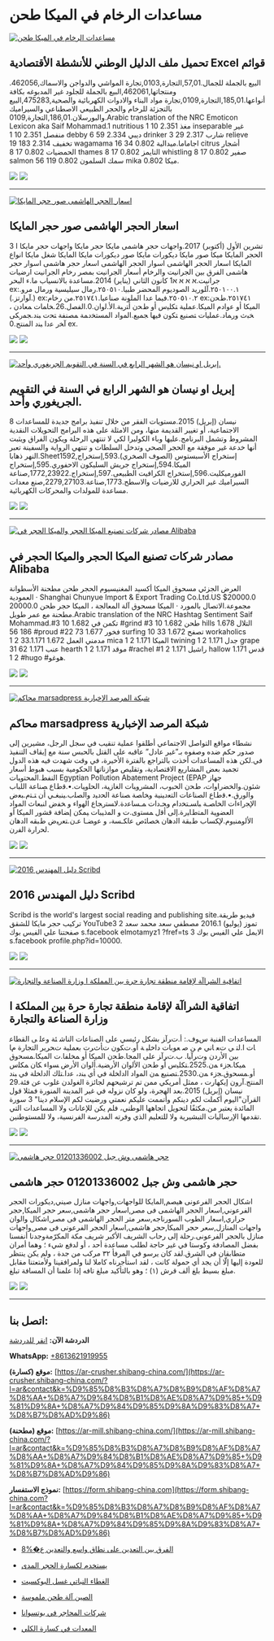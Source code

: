 # مساعدات الرخام في الميكا طحن

<a href="https://swt.shibang-china.com/?l=ar&img&k=%D9%85%D8%B3%D8%A7%D8%B9%D8%AF%D8%A7%D8%AA+%D8%A7%D9%84%D8%B1%D8%AE%D8%A7%D9%85+%D9%81%D9%8A+%D8%A7%D9%84%D9%85%D9%8A%D9%83%D8%A7+%D8%B7%D8%AD%D9%86" target="_blank">![مساعدات الرخام في الميكا طحن](http://static.shibang-china.com/all-800x300/785.jpg)</a>

## تحميل ملف الدليل الوطني للأنشطة الأقتصادية Excel قوائم
.462056,البيع بالجملة للجمال.57,01,التجارة,0103,تجارة المواشي والدواجن والاسماك ومنتجاتها,462061,البيع بالجملة للجلود غير المدبوغه بكافة أنواعها.185,01,التجارة,0109,تجارة مواد البناء والادوات الكهربائية والصحية,475283,البيع بالتجزئة للرخام والحجر الطبيعي الاصطناعي والسيراميك والبورسلان.186,01,التجارة,0109.Arabic translation of the NRC Emoticon Lexicon aka Saif Mohammad.1 nutritious مغذ 2.351 10 1 inseparable غير منفصل 2.351 10 1 debby ديبي 2.334 59 6 drinker شارب 2.317 29 3 relieve تخفيف 2.314 183 19 wagamama اجاماما.ميدالية 0.802 34 16 citrus أشجار الحمضيات 0.802 17 8 thames التايمز 0.802 17 8 whistling صفير 0.802 17 8 salmon سمك السلمون 0.802 119 56 mika ميكا 0.802.


<a href="https://whatsapp.shibangsoft.com/WhatsApp.php" target="_blank" title="WhatsApp">![](http://static.shibang-china.com/icon/whatsapp.png)</a> <a href="https://swt.shibang-china.com/?l=ar&icon&k=%D9%85%D8%B3%D8%A7%D8%B9%D8%AF%D8%A7%D8%AA+%D8%A7%D9%84%D8%B1%D8%AE%D8%A7%D9%85+%D9%81%D9%8A+%D8%A7%D9%84%D9%85%D9%8A%D9%83%D8%A7+%D8%B7%D8%AD%D9%86" target="_blank">![](http://static.shibang-china.com/icon/chat-ar.png)</a>

---

<a href="https://swt.shibang-china.com/?l=ar&img&k=%D9%85%D8%B3%D8%A7%D8%B9%D8%AF%D8%A7%D8%AA+%D8%A7%D9%84%D8%B1%D8%AE%D8%A7%D9%85+%D9%81%D9%8A+%D8%A7%D9%84%D9%85%D9%8A%D9%83%D8%A7+%D8%B7%D8%AD%D9%86" target="_blank">![اسعار الحجر الهاشمى صور حجر المايكا](http://static.shibang-china.com/all-800x300/1320.jpg)</a>

## اسعار الحجر الهاشمى صور حجر المايكا
3 تشرين الأول (أكتوبر) 2017.واجهات حجر هاشمى مايكا حجر مايكا واجهات حجر مايكا ا الحجر المايكا ميكا صور مايكا ديكورات مايكا صور ديكورات مايكا المايكا شغل مايكا انواع المايكا اسعار الحجر الهاشمى اسوار الحجر الهاشمى اسعار حجر هاشمى اسوار حجر هاشمى الفرق بين الجرانيت والرخام أسعار الجرانيت بمصر رخام الجرانيت ارضيات جرانيت.א א א א1 كانون الثاني (يناير) 2014.ﻣﺴﺎﻋﺪة ﺑﺎﻻﻧﺴﻴﺎب ﻣﺎ.ء اﻟﺒﺤﺮ ex:٢٥٠١٠٠.١.آﻠﻮرﻳﺪ اﻟﺼﻮدﻳﻮم اﻟﻤﺤﻀﺮ ﻃﺒﻴﺎ.٢٥٠٥١٠.رﻣﺎل ﺳﻴﻠﻴﺴﻴﺔ ورﻣﺎل ﻣﺮو.(.آﻮارﺗﺰ.) ex:٢٥٠٥١٠.٢.ﻓﻴﻤﺎ ﻋﺪا اﻟﻤﻠﻮﻧﺔ ﺻﻨﺎﻋﻴﺎ.٢٥١٧٤١.ﻣﻦ رﺧﺎم ex:٢٥١٧٤١.ﻁﺤﻥ ﺍﻟﻤﻴﻜﺎ ﺃﻭ ﻋﻭﺍﺩﻡ ﺍﻟﻤﻴﻜﺎ.ﻋﻤﻠﻴﺔ ﺘﻜﻠﻴﺱ ﺃﻭ ﻁﺤﻥ ﺃﺘﺭﺒﺔ.ﺍﻷ.ﻟﻭﺍﻥ.0.ﺍﻟﻔﺼل.26.ﺨﺎﻤﺎﺕ ﻤﻌﺎﺩﻥ ، ﺨﺒﺙ ﻭﺭﻤﺎﺩ.ﻋﻤﻠﻴﺎﺕ ﺘﺼﻨﻴﻊ ﺘﻜﻭﻥ ﻓﻴﻬﺎ ﺠﻤﻴﻊ.ﺍﻟﻤﻭﺍﺩ ﺍﻟﻤﺴﺘﺨﺩﻤﺔ ﻤﺼﻨﻔﺔ ﺘﺤﺕ ﺒﻨﺩ.ﺠﻤﺭﻜﻰ ﺁﺨﺭ ﻋﺩﺍ ﺒﻨﺩ ﺍﻟﻤﻨﺘﺞ.0 ex.


<a href="https://whatsapp.shibangsoft.com/WhatsApp.php" target="_blank" title="WhatsApp">![](http://static.shibang-china.com/icon/whatsapp.png)</a> <a href="https://swt.shibang-china.com/?l=ar&icon&k=%D9%85%D8%B3%D8%A7%D8%B9%D8%AF%D8%A7%D8%AA+%D8%A7%D9%84%D8%B1%D8%AE%D8%A7%D9%85+%D9%81%D9%8A+%D8%A7%D9%84%D9%85%D9%8A%D9%83%D8%A7+%D8%B7%D8%AD%D9%86" target="_blank">![](http://static.shibang-china.com/icon/chat-ar.png)</a>

---

<a href="https://swt.shibang-china.com/?l=ar&img&k=%D9%85%D8%B3%D8%A7%D8%B9%D8%AF%D8%A7%D8%AA+%D8%A7%D9%84%D8%B1%D8%AE%D8%A7%D9%85+%D9%81%D9%8A+%D8%A7%D9%84%D9%85%D9%8A%D9%83%D8%A7+%D8%B7%D8%AD%D9%86" target="_blank">![إبريل او نيسان هو الشهر الرابع في السنة في التقويم الجريغوري وأحد.](http://static.shibang-china.com/all-800x300/1221.jpg)</a>

## إبريل او نيسان هو الشهر الرابع في السنة في التقويم الجريغوري وأحد.
8 نيسان (إبريل) 2015.مستويات الفقر من خلال تنفيذ برامج جديدة للمساعدات الاجتماعية، أو تغيير القديمة منها، ومن الامثلة على هذه البرامج التحويلات النقدية المشروط وتشمل البرنامج.عليها وباء الكوليرا لكي لا تنتهي الرحلة ويكون الفراق ويثبت أنها خدعة غير موفقة مع الحجر الصحي وتدخل السلطات و تنتهي الرواية والسفينة تعبر النهر ذهابا.Sheet1592,إستخراج الأسبستوس (الصوف الصخري).593,إستخراج الميكا.594,إستخراج جريش السليكون الاحفوري.595,إستخراج الفورميكليت.596,إستخراج الكرافيت الطبيعى.597,إستخراج.1772,23922,صناعة السيراميك غير الحراري للارضيات والاسطح.1773,صناعة.2279,27103,صنع معدات مساعدة للمولدات والمحركات الكهربائية.


<a href="https://whatsapp.shibangsoft.com/WhatsApp.php" target="_blank" title="WhatsApp">![](http://static.shibang-china.com/icon/whatsapp.png)</a> <a href="https://swt.shibang-china.com/?l=ar&icon&k=%D9%85%D8%B3%D8%A7%D8%B9%D8%AF%D8%A7%D8%AA+%D8%A7%D9%84%D8%B1%D8%AE%D8%A7%D9%85+%D9%81%D9%8A+%D8%A7%D9%84%D9%85%D9%8A%D9%83%D8%A7+%D8%B7%D8%AD%D9%86" target="_blank">![](http://static.shibang-china.com/icon/chat-ar.png)</a>

---

<a href="https://swt.shibang-china.com/?l=ar&img&k=%D9%85%D8%B3%D8%A7%D8%B9%D8%AF%D8%A7%D8%AA+%D8%A7%D9%84%D8%B1%D8%AE%D8%A7%D9%85+%D9%81%D9%8A+%D8%A7%D9%84%D9%85%D9%8A%D9%83%D8%A7+%D8%B7%D8%AD%D9%86" target="_blank">![مصادر شركات تصنيع الميكا الحجر والميكا الحجر في Alibaba](http://static.shibang-china.com/all-800x300/369.jpg)</a>

## مصادر شركات تصنيع الميكا الحجر والميكا الحجر في Alibaba
العرض الجزئي مسحوق الميكا أكسيد المغنيسيوم الحجر طحن مطحنة الأسطوانة العمودية &middot; Shanghai Chunyue Import &amp; Export Trading Co.Ltd.US $20000.0 20000.0 مجموعة.الاتصال بالمورد &middot; الميكا مسحوق آلة المعالجة ، الميكا حجر طحن مطحنة مع عمر طويل.Arabic translation of the NRC Hashtag Sentiment Saif Mohammad.#تكمن في 1.682 10 3 #grind #طحن 1.682 10 3 hills التلال 1.678 186 56 #proud #فخور 1.677 73 22 surfing تصفح 1.672 33 10 workaholics مدمني العمل 1.672 33.1.171 2 1 mica الميكا 1.171 2 1 twining جدل 1.171 2 1 grape عنب 1.171 62 31 hearth موقد 1.171 2 1 #rachel #راشيل 1.171 2 1 hallow قدس 1.171 2 1 #hugo #هوغو.


<a href="https://whatsapp.shibangsoft.com/WhatsApp.php" target="_blank" title="WhatsApp">![](http://static.shibang-china.com/icon/whatsapp.png)</a> <a href="https://swt.shibang-china.com/?l=ar&icon&k=%D9%85%D8%B3%D8%A7%D8%B9%D8%AF%D8%A7%D8%AA+%D8%A7%D9%84%D8%B1%D8%AE%D8%A7%D9%85+%D9%81%D9%8A+%D8%A7%D9%84%D9%85%D9%8A%D9%83%D8%A7+%D8%B7%D8%AD%D9%86" target="_blank">![](http://static.shibang-china.com/icon/chat-ar.png)</a>

---

<a href="https://swt.shibang-china.com/?l=ar&img&k=%D9%85%D8%B3%D8%A7%D8%B9%D8%AF%D8%A7%D8%AA+%D8%A7%D9%84%D8%B1%D8%AE%D8%A7%D9%85+%D9%81%D9%8A+%D8%A7%D9%84%D9%85%D9%8A%D9%83%D8%A7+%D8%B7%D8%AD%D9%86" target="_blank">![محاكم marsadpress شبكة المرصد الإخبارية](http://static.shibang-china.com/all-800x300/1498.jpg)</a>

## محاكم marsadpress شبكة المرصد الإخبارية
نشطاء مواقع التواصل الاجتماعي أطلقوا عملية تنقيب في سجل الرجل، مشيرين إلى صدور حكم ضده وصفوه بـ”غير عادل” عاقبه على القتل بالحبس سنة مع إيقاف التنفيذ في.لكن هذه المساعدات أخذت بالتراجع بالفترة الأخيرة، في وقت شهدت فيه هذه الدول تجميد بعض المشاريع الاقتصادية، وتقليص موازناتها الحكومية بسبب هبوط أسعار النفط.ﺍﻟﻤﺤﺘﻭﻴﺎﺕ Egyptian Pollution Abatement Project (EPAP جهاز شئون.ﻭﺍﻟﺨﻀﺭﺍﻭﺍﺕ، ﻁﺤﻥ ﺍﻟﺤﺒﻭﺏ، ﺍﻟﻤﺸﺭﻭﺒﺎﺕ ﺍﻟﻐﺎﺯﻴﺔ، ﺍﻟﺤﻠﻭﻴﺎﺕ.•.ﻗﻁﺎﻉ ﺼﻨﺎﻋﺔ ﺍﻟﻠﺒﺎﺏ ﻭﺍﻟﻭﺭﻕ.•.ﻗﻁﺎﻉ ﺍﻟﺼﻨﺎﻋﺎﺕ ﺍﻟﺘﻌﺩﻴﻨﻴﺔ ﻭﺨﺎﺼﺔ ﺼﻨﺎﻋﺔ ﺍﻟﺤﺩﻴﺩ ﻭﺍﻟﺼﻠﺏ.ﻴﻨﺒﻐـﻲ ﺃﻥ ﺘـﺘﻡ.ﺒﻌﺽ ﺍﻹﺠﺭﺍﺀﺍﺕ ﺍﻟﺨﺎﺼـﺔ ﺒﺎﺴـﺘﺨﺩﺍﻡ ﻭﺤـﺩﺍﺕ ﻤـﺴﺎﻋﺩﺓ.ﻻﺴﺘﺭﺠﺎﻉ ﺍﻟﻬﻭﺍﺀ ﻭ ﺨﻔﺽ ﺍﻨﺒﻌﺎﺙ ﺍﻟﻤﻭﺍﺩ ﺍﻟﻌﻀﻭﻴﺔ ﺍﻟﻤﺘﻁﺎﻴﺭﺓ.ﺇﻟﻰ ﺃﻗل ﻤﺴﺘﻭﻯ.ﺕ ﻭ ﺍﻟﻤﺫﻴﺒﺎﺕ ﻴﻤﻜﻥ ﺇﻀﺎﻓﺔ ﻗﺸﻭﺭ ﺍﻟﻤﻴﻜﺎ ﺃﻭ ﺍﻷﻟﻭﻤﻨﻴﻭﻡ.ﻹﻜﺴﺎﺏ ﻁﺒﻘﺔ ﺍﻟﺩﻫﺎﻥ ﺨﺼﺎﺌﺹ ﻋﺎﻜـﺴﺔ، ﻭ ﻋﻭﻀـﺎ ﻋـﻥ.ﺘﻌﺭﻴﺽ ﻁﺒﻘﻪ ﺍﻟﺩﻫﺎﻥ ﻟﺤﺭﺍﺭﺓ ﺍﻟﻔﺭﻥ.


<a href="https://whatsapp.shibangsoft.com/WhatsApp.php" target="_blank" title="WhatsApp">![](http://static.shibang-china.com/icon/whatsapp.png)</a> <a href="https://swt.shibang-china.com/?l=ar&icon&k=%D9%85%D8%B3%D8%A7%D8%B9%D8%AF%D8%A7%D8%AA+%D8%A7%D9%84%D8%B1%D8%AE%D8%A7%D9%85+%D9%81%D9%8A+%D8%A7%D9%84%D9%85%D9%8A%D9%83%D8%A7+%D8%B7%D8%AD%D9%86" target="_blank">![](http://static.shibang-china.com/icon/chat-ar.png)</a>

---

<a href="https://swt.shibang-china.com/?l=ar&img&k=%D9%85%D8%B3%D8%A7%D8%B9%D8%AF%D8%A7%D8%AA+%D8%A7%D9%84%D8%B1%D8%AE%D8%A7%D9%85+%D9%81%D9%8A+%D8%A7%D9%84%D9%85%D9%8A%D9%83%D8%A7+%D8%B7%D8%AD%D9%86" target="_blank">![دليل المهندس 2016 Scribd](http://static.shibang-china.com/all-800x300/1038.jpg)</a>

## دليل المهندس 2016 Scribd
Scribd is the world&#39;s largest social reading and publishing site.فيديو طريقة تركيب حجر مايكا للشقق YouTube3 تموز (يوليو) 2016.1 مصطفي سعد محمد سعد 2 صفحتنا علي الفيس بوك s.facebook elmotamyz1 ?fref=ts 3 الايمل علي الفيس بوك s.facebook profile.php?id=10000.


<a href="https://whatsapp.shibangsoft.com/WhatsApp.php" target="_blank" title="WhatsApp">![](http://static.shibang-china.com/icon/whatsapp.png)</a> <a href="https://swt.shibang-china.com/?l=ar&icon&k=%D9%85%D8%B3%D8%A7%D8%B9%D8%AF%D8%A7%D8%AA+%D8%A7%D9%84%D8%B1%D8%AE%D8%A7%D9%85+%D9%81%D9%8A+%D8%A7%D9%84%D9%85%D9%8A%D9%83%D8%A7+%D8%B7%D8%AD%D9%86" target="_blank">![](http://static.shibang-china.com/icon/chat-ar.png)</a>

---

<a href="https://swt.shibang-china.com/?l=ar&img&k=%D9%85%D8%B3%D8%A7%D8%B9%D8%AF%D8%A7%D8%AA+%D8%A7%D9%84%D8%B1%D8%AE%D8%A7%D9%85+%D9%81%D9%8A+%D8%A7%D9%84%D9%85%D9%8A%D9%83%D8%A7+%D8%B7%D8%AD%D9%86" target="_blank">![اﺗﻔﺎﻗﻴﺔ اﻟﺸﺮاآﺔ ﻹﻗﺎﻣﺔ ﻣﻨﻄﻘﺔ ﺗﺠﺎرة ﺣﺮة ﺑﻴﻦ اﻟﻤﻤﻠﻜﺔ ا وزارة الصناعة والتجارة](http://static.shibang-china.com/all-800x300/393.jpg)</a>

## اﺗﻔﺎﻗﻴﺔ اﻟﺸﺮاآﺔ ﻹﻗﺎﻣﺔ ﻣﻨﻄﻘﺔ ﺗﺠﺎرة ﺣﺮة ﺑﻴﻦ اﻟﻤﻤﻠﻜﺔ ا وزارة الصناعة والتجارة
اﻟﻤﺴﺎﻋﺪات اﻟﻔﻨﻴﺔ ﺱﻮف.: أ.ﺕﺮآﺰ ﺑﺸﻜﻞ رﺋﻴﺴﻲ ﻋﻠﻰ اﻟﺼﻨﺎﻋﺎت اﻟﻨﺎﺷ ﺌﺔ وﻋﻠ ﻰ اﻟﻘﻄﺎﻋ ﺎت ا.ﻟﺘ ﻲ ﺕﻌ ﺎﻧﻲ ﻡ ﻦ ﺻ ﻌﻮﺑﺎت داﺧﻠﻴ ﺔ أو.ﺕﻜﻮن ﺕﺄﺙﺮت ﺑﻌﻤﻠﻴﺔ ﺕﺤﺮﻳﺮ اﻟﺘﺠﺎرة ﻡﺎ ﺑﻴﻦ اﻷردن وﺕﺮآﻴﺎ. ب.ﺕﺮآﺰ ﻋﻠﻰ اﻟﻤﺠﺎ.ﻁﺤﻥ ﺍﻟﻤﻴﻜﺎ ﺃﻭ ﻤﺨﻠﻔﺎ.ﺕ ﺍﻟﻤﻴﻜﺎ.ﻤﺴﺤﻭﻕ ﻤﻴﻜﺎ.ﺠﺯﺀ ﻤﻥ.2525.ﺘﻜﻠﻴﺱ ﺃﻭ ﻁﺤﻥ ﺍﻷﻟﻭﺍﻥ ﺍﻷﺭﻀﻴﺔ.ﺃﻟﻭﺍﻥ ﺍﻷﺭﺽ ﺴﻭﺍﺀ ﻜﺎﻥ ﻤﻜﻠﺱ ﺃﻭ.ﻤﺴﺤﻭﻕ.ﺠﺯﺀ ﻤﻥ.2530.ﺘﺼﻨﻴﻊ ﻤﻥ ﺍﻟﻤﻭﺍﺩ ﺍﻟﺩﺍﺨﻠﺔ ﻓﻲ ﺃﻱ ﺒﻨﺩ، ﻋﺩﺍ.ﺘﻠﻙ ﺍﻟﺩﺍﺨﻠﺔ ﻓﻲ ﺒﻨﺩ ﺍﻟﻤﻨﺘﺞ.آرون إيكهارت ، ممثل أمريكي ممن تم ترشيحهم لجائزة الغولدن غلوب عن فئة.29 نيسان (إبريل) 2015.بعد الهجرة، ولو كان نزوله في غير المدينة المنورة فمثلا قول القرآن&quot;اليوم أكملت لكم دينكم وأتممت عليكم نعمتي ورضيت لكم الإسلام دينا&quot; 3 سورة المائدة يعتبر من.مكثفًا لتحويل اتجاهها الوطني، فلم يكن للإعانات ولا المساعدات التي تقدمها الإرساليات التبشيرية ولا للتعليم الذي وفرته المدرسة الفرنسية، ولا للمستوطنين.


<a href="https://whatsapp.shibangsoft.com/WhatsApp.php" target="_blank" title="WhatsApp">![](http://static.shibang-china.com/icon/whatsapp.png)</a> <a href="https://swt.shibang-china.com/?l=ar&icon&k=%D9%85%D8%B3%D8%A7%D8%B9%D8%AF%D8%A7%D8%AA+%D8%A7%D9%84%D8%B1%D8%AE%D8%A7%D9%85+%D9%81%D9%8A+%D8%A7%D9%84%D9%85%D9%8A%D9%83%D8%A7+%D8%B7%D8%AD%D9%86" target="_blank">![](http://static.shibang-china.com/icon/chat-ar.png)</a>

---

<a href="https://swt.shibang-china.com/?l=ar&img&k=%D9%85%D8%B3%D8%A7%D8%B9%D8%AF%D8%A7%D8%AA+%D8%A7%D9%84%D8%B1%D8%AE%D8%A7%D9%85+%D9%81%D9%8A+%D8%A7%D9%84%D9%85%D9%8A%D9%83%D8%A7+%D8%B7%D8%AD%D9%86" target="_blank">![حجر هاشمى وش جبل 01201336002 حجر هاشمى](http://static.shibang-china.com/all-800x300/1323.jpg)</a>

## حجر هاشمى وش جبل 01201336002 حجر هاشمى
اشكال الحجر الفرعونى هيصم,المايكا للواجهات,واجهات منازل صيني,ديكورات الحجر الفرعوني,اسعار الحجر الهاشمى فى مصر,اسعار حجر هاشمى,سعر حجر الميكا,حجر حراري,اسعار الطوب السورناجه,سعر متر الحجر الهاشمى فى مصر,اشكال والوان واجهات المنازل,سعر حجر الميكا,حجر هاشمى,اسعار الحجر الفرعونى فى مصر,واجهات منازل بالحجر الفرعونى.رحلة إلى رحاب الشريف الأكبر شريف مكة المكرّمةوجدنا أنفسنا بفضل المصادفة وكوستا في غير حاجة لطلب مساعدة أحد ، أو لدفع شيء ؛ وهما أمران متطابقان في الشرق.لقد كان يرسو في المرفأ ٣٢ مركب من جدة ، ولم يكن ينتظر للعودة إليها إلّا أن يجد أي حمولة كانت ، لقد استأجرناه كاملا لنا ولمرافقينا ولأمتعتنا مقابل مبلغ بسيط بلغ ألف قرش (١) ؛ وهو بالتأكيد مبلغ تافه إذا علمنا أن المسافة تبلغ.


<a href="https://whatsapp.shibangsoft.com/WhatsApp.php" target="_blank" title="WhatsApp">![](http://static.shibang-china.com/icon/whatsapp.png)</a> <a href="https://swt.shibang-china.com/?l=ar&icon&k=%D9%85%D8%B3%D8%A7%D8%B9%D8%AF%D8%A7%D8%AA+%D8%A7%D9%84%D8%B1%D8%AE%D8%A7%D9%85+%D9%81%D9%8A+%D8%A7%D9%84%D9%85%D9%8A%D9%83%D8%A7+%D8%B7%D8%AD%D9%86" target="_blank">![](http://static.shibang-china.com/icon/chat-ar.png)</a>

---
## اتصل بنا:

**الدردشة الآن:** [انقر للدردشة](https://swt.shibang-china.com?l=ar&contact&k=%D9%85%D8%B3%D8%A7%D8%B9%D8%AF%D8%A7%D8%AA+%D8%A7%D9%84%D8%B1%D8%AE%D8%A7%D9%85+%D9%81%D9%8A+%D8%A7%D9%84%D9%85%D9%8A%D9%83%D8%A7+%D8%B7%D8%AD%D9%86)

**WhatsApp:**  [+8613621919955](https://whatsapp.shibangsoft.com/WhatsApp.php)

**موقع (كسارة):** [https://ar-crusher.shibang-china.com/](https://ar-crusher.shibang-china.com/?l=ar&contact&k=%D9%85%D8%B3%D8%A7%D8%B9%D8%AF%D8%A7%D8%AA+%D8%A7%D9%84%D8%B1%D8%AE%D8%A7%D9%85+%D9%81%D9%8A+%D8%A7%D9%84%D9%85%D9%8A%D9%83%D8%A7+%D8%B7%D8%AD%D9%86)

**موقع (مطحنة):** [https://ar-mill.shibang-china.com/](https://ar-mill.shibang-china.com/?l=ar&contact&k=%D9%85%D8%B3%D8%A7%D8%B9%D8%AF%D8%A7%D8%AA+%D8%A7%D9%84%D8%B1%D8%AE%D8%A7%D9%85+%D9%81%D9%8A+%D8%A7%D9%84%D9%85%D9%8A%D9%83%D8%A7+%D8%B7%D8%AD%D9%86)

**نموذج الاستفسار:** [https://form.shibang-china.com](https://form.shibang-china.com?l=ar&contact&k=%D9%85%D8%B3%D8%A7%D8%B9%D8%AF%D8%A7%D8%AA+%D8%A7%D9%84%D8%B1%D8%AE%D8%A7%D9%85+%D9%81%D9%8A+%D8%A7%D9%84%D9%85%D9%8A%D9%83%D8%A7+%D8%B7%D8%AD%D9%86)

* [الفرق بين التعدين على نطاق واسع والتعدين ع�%8](../26/%D8%A7%D9%84%D9%81%D8%B1%D9%82%20%D8%A8%D9%8A%D9%86%20%D8%A7%D9%84%D8%AA%D8%B9%D8%AF%D9%8A%D9%86%20%D8%B9%D9%84%D9%89%20%D9%86%D8%B7%D8%A7%D9%82%20%D9%88%D8%A7%D8%B3%D8%B9%20%D9%88%D8%A7%D9%84%D8%AA%D8%B9%D8%AF%D9%8A%D9%86%20%D8%B9%EF%BF%BD%258.md)

* [يستخدم لكسارة الحجر المدى](../27/%D9%8A%D8%B3%D8%AA%D8%AE%D8%AF%D9%85%20%D9%84%D9%83%D8%B3%D8%A7%D8%B1%D8%A9%20%D8%A7%D9%84%D8%AD%D8%AC%D8%B1%20%D8%A7%D9%84%D9%85%D8%AF%D9%89.md)

* [الغطاء النباتي غسل البوكسيت](../29/%D8%A7%D9%84%D8%BA%D8%B7%D8%A7%D8%A1%20%D8%A7%D9%84%D9%86%D8%A8%D8%A7%D8%AA%D9%8A%20%D8%BA%D8%B3%D9%84%20%D8%A7%D9%84%D8%A8%D9%88%D9%83%D8%B3%D9%8A%D8%AA.md)

* [الصين آلة طحن ملموسة](../30/%D8%A7%D9%84%D8%B5%D9%8A%D9%86%20%D8%A2%D9%84%D8%A9%20%D8%B7%D8%AD%D9%86%20%D9%85%D9%84%D9%85%D9%88%D8%B3%D8%A9.md)

* [شركات المحاجر في بوتسوانا](../29/%D8%B4%D8%B1%D9%83%D8%A7%D8%AA%20%D8%A7%D9%84%D9%85%D8%AD%D8%A7%D8%AC%D8%B1%20%D9%81%D9%8A%20%D8%A8%D9%88%D8%AA%D8%B3%D9%88%D8%A7%D9%86%D8%A7.md)

* [المعدات في كسارة الكلي](../27/%D8%A7%D9%84%D9%85%D8%B9%D8%AF%D8%A7%D8%AA%20%D9%81%D9%8A%20%D9%83%D8%B3%D8%A7%D8%B1%D8%A9%20%D8%A7%D9%84%D9%83%D9%84%D9%8A.md)